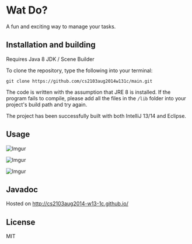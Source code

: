 # Wat Do?

A fun and exciting way to manage your tasks.

## Installation and building

Requires Java 8 JDK / Scene Builder

To clone the repository, type the following into your terminal:

`git clone https://github.com/cs2103aug2014­w13­1c/main.git`

The code is written with the assumption that JRE 8 is installed. If the program fails to compile,
please add all the files in the `/lib` folder into your project's build path and try again.

The project has been successfully built with both IntelliJ 13/14 and Eclipse.

## Usage

![Imgur](http://i.imgur.com/hrj2SiN.png)

![Imgur](http://i.imgur.com/xBaagFl.png)

![Imgur](http://i.imgur.com/TV2noyp.png)

## Javadoc

Hosted on http://cs2103aug2014-w13-1c.github.io/

## License

MIT
